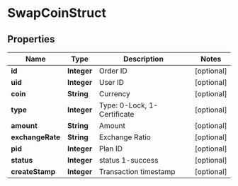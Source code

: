
# SwapCoinStruct

## Properties

Name | Type | Description | Notes
------------ | ------------- | ------------- | -------------
**id** | **Integer** | Order ID |  [optional]
**uid** | **Integer** | User ID |  [optional]
**coin** | **String** | Currency |  [optional]
**type** | **Integer** | Type: 0-Lock, 1-Certificate |  [optional]
**amount** | **String** | Amount |  [optional]
**exchangeRate** | **String** | Exchange Ratio |  [optional]
**pid** | **Integer** | Plan ID |  [optional]
**status** | **Integer** | status 1-success |  [optional]
**createStamp** | **Integer** | Transaction timestamp |  [optional]

